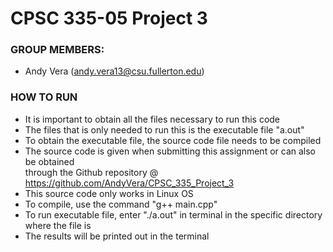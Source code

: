 # CPSC 335-05 Project 3

### GROUP MEMBERS:
- Andy Vera (andy.vera13@csu.fullerton.edu)

### HOW TO RUN
- It is important to obtain all the files necessary to run this code
- The files that is only needed to run this is the executable file "a.out"
- To obtain the executable file, the source code file needs to be compiled
- The source code is given when submitting this assignment or can also be obtained <br />
through the Github repository @ https://github.com/AndyVera/CPSC_335_Project_3
- This source code only works in Linux OS
- To compile, use the command "g++ main.cpp"
- To run executable file, enter "./a.out" in terminal in the specific directory where the file is
- The results will be printed out in the terminal
